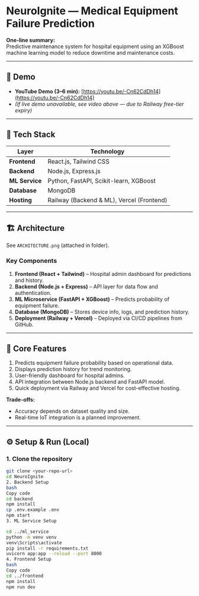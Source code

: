 # NeuroIgnite — Medical Equipment Failure Prediction

**One-line summary:**  
Predictive maintenance system for hospital equipment using an XGBoost machine learning model to reduce downtime and maintenance costs.

---

## 🎥 Demo
- **YouTube Demo (3–6 min):** [https://youtu.be/-Cn62CdDh14](https://youtu.be/-Cn62CdDh14)  
- *(If live demo unavailable, see video above — due to Railway free-tier expiry)*

---

## 🧰 Tech Stack

| Layer | Technology |
|--------|-------------|
| **Frontend** | React.js, Tailwind CSS |
| **Backend** | Node.js, Express.js |
| **ML Service** | Python, FastAPI, Scikit-learn, XGBoost |
| **Database** | MongoDB |
| **Hosting** | Railway (Backend & ML), Vercel (Frontend) |

---

## 🏗️ Architecture

See `ARCHITECTURE.png` (attached in folder).

### Key Components
1. **Frontend (React + Tailwind)** – Hospital admin dashboard for predictions and history.  
2. **Backend (Node.js + Express)** – API layer for data flow and authentication.  
3. **ML Microservice (FastAPI + XGBoost)** – Predicts probability of equipment failure.  
4. **Database (MongoDB)** – Stores device info, logs, and prediction history.  
5. **Deployment (Railway + Vercel)** – Deployed via CI/CD pipelines from GitHub.

---

## 🚀 Core Features
1. Predicts equipment failure probability based on operational data.  
2. Displays prediction history for trend monitoring.  
3. User-friendly dashboard for hospital admins.  
4. API integration between Node.js backend and FastAPI model.  
5. Quick deployment via Railway and Vercel for cost-effective hosting.

**Trade-offs:**  
- Accuracy depends on dataset quality and size.  
- Real-time IoT integration is a planned improvement.

---

## ⚙️ Setup & Run (Local)

### 1. Clone the repository
```bash
git clone <your-repo-url>
cd NeuroIgnite
2. Backend Setup
bash
Copy code
cd backend
npm install
cp .env.example .env
npm start
3. ML Service Setup

cd ../ml_service
python -m venv venv
venv\Scripts\activate    
pip install -r requirements.txt
uvicorn app:app --reload --port 8000
4. Frontend Setup
bash
Copy code
cd ../frontend
npm install
npm run dev



